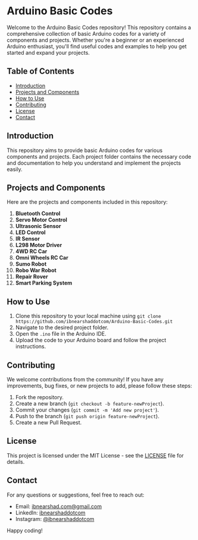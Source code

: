 # Arduino Basic Codes

Welcome to the Arduino Basic Codes repository! This repository contains a comprehensive collection of basic Arduino codes for a variety of components and projects. Whether you're a beginner or an experienced Arduino enthusiast, you'll find useful codes and examples to help you get started and expand your projects.

## Table of Contents
- [Introduction](#introduction)
- [Projects and Components](#projects-and-components)
- [How to Use](#how-to-use)
- [Contributing](#contributing)
- [License](#license)
- [Contact](#contact)

## Introduction
This repository aims to provide basic Arduino codes for various components and projects. Each project folder contains the necessary code and documentation to help you understand and implement the projects easily.

## Projects and Components
Here are the projects and components included in this repository:

1. **Bluetooth Control**
2. **Servo Motor Control**
3. **Ultrasonic Sensor**
4. **LED Control**
5. **IR Sensor**
6. **L298 Motor Driver**
7. **4WD RC Car**
8. **Omni Wheels RC Car**
9. **Sumo Robot**
10. **Robo War Robot**
11. **Repair Rover**
12. **Smart Parking System**

## How to Use
1. Clone this repository to your local machine using `git clone https://github.com/ibnearshaddotcom/Arduino-Basic-Codes.git`
2. Navigate to the desired project folder.
3. Open the `.ino` file in the Arduino IDE.
4. Upload the code to your Arduino board and follow the project instructions.

## Contributing
We welcome contributions from the community! If you have any improvements, bug fixes, or new projects to add, please follow these steps:
1. Fork the repository.
2. Create a new branch (`git checkout -b feature-newProject`).
3. Commit your changes (`git commit -m 'Add new project'`).
4. Push to the branch (`git push origin feature-newProject`).
5. Create a new Pull Request.

## License
This project is licensed under the MIT License - see the [LICENSE](LICENSE) file for details.

## Contact
For any questions or suggestions, feel free to reach out:
- Email: [ibnearshad.com@gmail.com](mailto:ibnearshad.com@gmail.com)
- LinkedIn: [ibnearshaddotcom](https://linkedin.com/in/ibnearshaddotcom)
- Instagram: [@ibnearshaddotcom](https://instagram.com/ibnearshaddotcom)

Happy coding!
